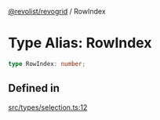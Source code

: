 [@revolist/revogrid](README.md) / RowIndex

# Type Alias: RowIndex

```ts
type RowIndex: number;
```

## Defined in

[src/types/selection.ts:12](https://github.com/revolist/revogrid/blob/af3362245c6506a51c4b9ff572c0e5ce6908767a/src/types/selection.ts#L12)
